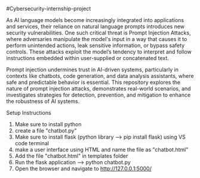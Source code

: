 #Cybersecurity-internship-project

As AI language models become increasingly integrated into applications and services, their reliance on natural language prompts introduces new security vulnerabilities. One such critical threat is Prompt Injection Attacks, where adversaries manipulate the model's input in a way that causes it to perform unintended actions, leak sensitive information, or bypass safety controls. These attacks exploit the model’s tendency to interpret and follow instructions embedded within user-supplied or concatenated text.

Prompt injection undermines trust in AI-driven systems, particularly in contexts like chatbots, code generation, and data analysis assistants, where safe and predictable behavior is essential. This repository explores the nature of prompt injection attacks, demonstrates real-world scenarios, and investigates strategies for detection, prevention, and mitigation to enhance the robustness of AI systems.

Setup Instructions
1. Make sure to install python
2. create a file "chatbot.py"
3. Make sure to install flask (python library --> pip install flask) using VS code terminal
4. make a user interface using HTML and name the file as "chatbot.html"
5. Add the file "chatbot.html" in templates folder
6. Run the flask application --> python chatbot.py
7. Open the browser and navigate to http://127.0.0.1:5000/
